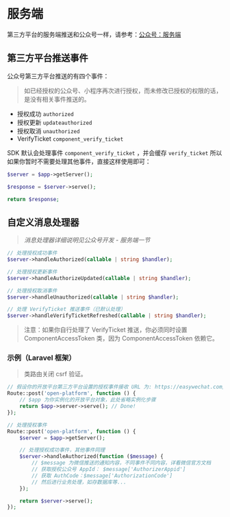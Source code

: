 # 服务端

第三方平台的服务端推送和公众号一样，请参考：[公众号：服务端](/docs/{{version}}/official-account/server.md)

## 第三方平台推送事件

公众号第三方平台推送的有四个事件：

> 如已经授权的公众号、小程序再次进行授权，而未修改已授权的权限的话，是没有相关事件推送的。

- 授权成功 `authorized`
- 授权更新 `updateauthorized`
- 授权取消 `unauthorized`
- VerifyTicket `component_verify_ticket`

SDK 默认会处理事件 `component_verify_ticket` ，并会缓存 `verify_ticket` 所以如果你暂时不需要处理其他事件，直接这样使用即可：

```php
$server = $app->getServer();

$response = $server->serve();

return $response;
```

## 自定义消息处理器

> _消息处理器详细说明见公众号开发 - 服务端一节_

```php
// 处理授权成功事件
$server->handleAuthorized(callable | string $handler);

// 处理授权更新事件
$server->handleAuthorizeUpdated(callable | string $handler);

// 处理授权取消事件
$server->handleUnauthorized(callable | string $handler);

// 处理 VerifyTicket 推送事件（已默认处理）
$server->handleVerifyTicketRefreshed(callable | string $handler);
```

> 注意：如果你自行处理了 VerifyTicket 推送，你必须同时设置 ComponentAccessToken 类，因为 ComponentAccessToken 依赖它。

### 示例（Laravel 框架）

> 类路由关闭 csrf 验证。

```php
// 假设你的开放平台第三方平台设置的授权事件接收 URL 为: https://easywechat.com/open-platform （其他事件推送同样会推送到这个 URL）
Route::post('open-platform', function () {
    // $app 为你实例化的开放平台对象，此处省略实例化步骤
    return $app->server->serve(); // Done!
});

// 处理授权事件
Route::post('open-platform', function () {
    $server = $app->getServer();

    // 处理授权成功事件，其他事件同理
    $server->handleAuthorized(function ($message) {
        // $message 为微信推送的通知内容，不同事件不同内容，详看微信官方文档
        // 获取授权公众号 AppId： $message['AuthorizerAppid']
        // 获取 AuthCode：$message['AuthorizationCode']
        // 然后进行业务处理，如存数据库等...
    });

    return $server->serve();
});
```
